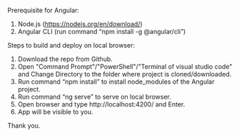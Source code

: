 Prerequisite for Angular:

1)	Node.js (https://nodejs.org/en/download/)
2)	Angular CLI (run command “npm install -g @angular/cli”)

Steps to build and deploy on local browser:

1)	Download the repo from Github.
2)	Open "Command Prompt"/"PowerShell"/"Terminal of visual studio code" and Change Directory to the folder where project is cloned/downloaded.
3)	Run command “npm install” to install node_modules of the Angular project.
4)	Run command “ng serve” to serve on local browser.
5)	Open browser and type http://localhost:4200/ and Enter.
6)	App will be visible to you.


Thank you.
